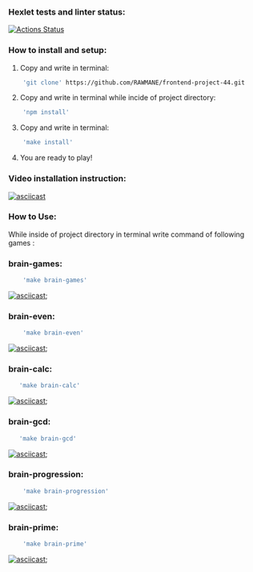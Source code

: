 ### Hexlet tests and linter status:
[![Actions Status](https://github.com/RAWMANE/frontend-project-44/workflows/hexlet-check/badge.svg)](https://github.com/RAWMANE/frontend-project-44/actions)

### How to install and setup:
1. Copy and write in terminal:
```sh
    'git clone' https://github.com/RAWMANE/frontend-project-44.git
```
2. Copy and write in terminal while incide of project directory:
```sh
    'npm install'
```
3. Copy and write in terminal:
```sh
    'make install'
```
4. You are ready to play!

### Video installation instruction:
[![asciicast](https://asciinema.org/a/XvNBPJYPHC4i1FYPzUQwMWB2P.svg)](https://asciinema.org/a/XvNBPJYPHC4i1FYPzUQwMWB2P)

### How to Use:
While inside of project directory in terminal write command of following games :

### brain-games:
```sh
    'make brain-games'
```
[![asciicast](https://asciinema.org/a/dQxB7i5Y84OFwWZLdKoODIk22.svg)](https://asciinema.org/a/dQxB7i5Y84OFwWZLdKoODIk22);

### brain-even:
```sh
    'make brain-even'
```
[![asciicast](https://asciinema.org/a/JhEh3G3v4f1LSLiC6lPDmXFjR.svg)](https://asciinema.org/a/JhEh3G3v4f1LSLiC6lPDmXFjR);

### brain-calc:
```sh
   'make brain-calc'
```
[![asciicast](https://asciinema.org/a/J1G138aqEtybY0wS8Ani6Ev6Y.svg)](https://asciinema.org/a/J1G138aqEtybY0wS8Ani6Ev6Y);

### brain-gcd:
```sh
   'make brain-gcd'
```
[![asciicast](https://asciinema.org/a/YwEBOEDeYVPmam3RkBSxz77o8.svg)](https://asciinema.org/a/YwEBOEDeYVPmam3RkBSxz77o8);

### brain-progression:
```sh
    'make brain-progression'
```
[![asciicast](https://asciinema.org/a/vO5IdOXgd7Dfm3gkl6hPVhCuc.svg)](https://asciinema.org/a/vO5IdOXgd7Dfm3gkl6hPVhCuc);

### brain-prime:
```sh
    'make brain-prime'
```
[![asciicast](https://asciinema.org/a/3eXOsmJoGz0HS6sriTWFZ8uRs.svg)](https://asciinema.org/a/3eXOsmJoGz0HS6sriTWFZ8uRs);